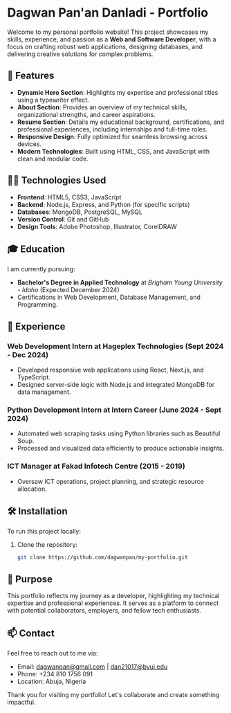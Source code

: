 # Dagwan Pan'an Danladi - Portfolio

Welcome to my personal portfolio website! This project showcases my skills, experience, and passion as a **Web and Software Developer**, with a focus on crafting robust web applications, designing databases, and delivering creative solutions for complex problems.

## 🚀 Features
- **Dynamic Hero Section**: Highlights my expertise and professional titles using a typewriter effect.
- **About Section**: Provides an overview of my technical skills, organizational strengths, and career aspirations.
- **Resume Section**: Details my educational background, certifications, and professional experiences, including internships and full-time roles.
- **Responsive Design**: Fully optimized for seamless browsing across devices.
- **Modern Technologies**: Built using HTML, CSS, and JavaScript with clean and modular code.

## 👨‍💻 Technologies Used
- **Frontend**: HTML5, CSS3, JavaScript
- **Backend**: Node.js, Express, and Python (for specific scripts)
- **Databases**: MongoDB, PostgreSQL, MySQL
- **Version Control**: Git and GitHub
- **Design Tools**: Adobe Photoshop, Illustrator, CorelDRAW

## 🎓 Education
I am currently pursuing:
- **Bachelor's Degree in Applied Technology** at *Brigham Young University - Idaho* (Expected December 2024)
- Certifications in Web Development, Database Management, and Programming.

## 💼 Experience
### Web Development Intern at Hageplex Technologies (Sept 2024 - Dec 2024)
- Developed responsive web applications using React, Next.js, and TypeScript.
- Designed server-side logic with Node.js and integrated MongoDB for data management.

### Python Development Intern at Intern Career (June 2024 - Sept 2024)
- Automated web scraping tasks using Python libraries such as Beautiful Soup.
- Processed and visualized data efficiently to produce actionable insights.

### ICT Manager at Fakad Infotech Centre (2015 - 2019)
- Oversaw ICT operations, project planning, and strategic resource allocation.

## 🛠️ Installation
To run this project locally:
1. Clone the repository:  
   ```bash
   git clone https://github.com/dagwanpan/my-portfolio.git

## 🌟 Purpose
This portfolio reflects my journey as a developer, highlighting my technical expertise and professional experiences. It serves as a platform to connect with potential collaborators, employers, and fellow tech enthusiasts.

## 📫 Contact
Feel free to reach out to me via:

- Email: dagwanpan@gmail.com | dan21017@byui.edu
- Phone: +234 810 1756 091
- Location: Abuja, Nigeria

Thank you for visiting my portfolio! Let's collaborate and create something impactful.